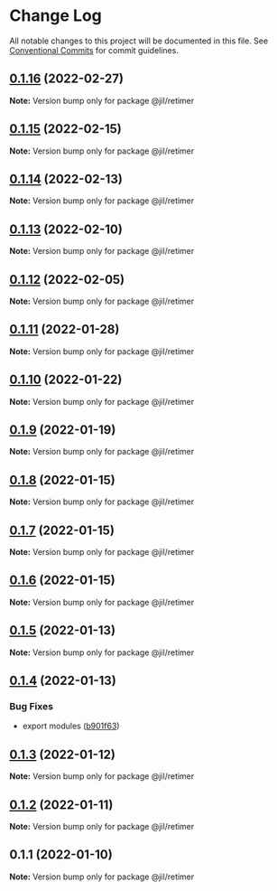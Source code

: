 # Change Log

All notable changes to this project will be documented in this file.
See [Conventional Commits](https://conventionalcommits.org) for commit guidelines.

## [0.1.16](https://github.com/jiljs/jil/compare/@jil/retimer@0.1.15...@jil/retimer@0.1.16) (2022-02-27)

**Note:** Version bump only for package @jil/retimer





## [0.1.15](https://github.com/jiljs/jil/compare/@jil/retimer@0.1.14...@jil/retimer@0.1.15) (2022-02-15)

**Note:** Version bump only for package @jil/retimer





## [0.1.14](https://github.com/jiljs/jil/compare/@jil/retimer@0.1.13...@jil/retimer@0.1.14) (2022-02-13)

**Note:** Version bump only for package @jil/retimer





## [0.1.13](https://github.com/jiljs/jil/compare/@jil/retimer@0.1.12...@jil/retimer@0.1.13) (2022-02-10)

**Note:** Version bump only for package @jil/retimer





## [0.1.12](https://github.com/jiljs/jil/compare/@jil/retimer@0.1.11...@jil/retimer@0.1.12) (2022-02-05)

**Note:** Version bump only for package @jil/retimer





## [0.1.11](https://github.com/jiljs/jil/compare/@jil/retimer@0.1.10...@jil/retimer@0.1.11) (2022-01-28)

**Note:** Version bump only for package @jil/retimer





## [0.1.10](https://github.com/jiljs/jil/compare/@jil/retimer@0.1.9...@jil/retimer@0.1.10) (2022-01-22)

**Note:** Version bump only for package @jil/retimer





## [0.1.9](https://github.com/jiljs/jil/compare/@jil/retimer@0.1.8...@jil/retimer@0.1.9) (2022-01-19)

**Note:** Version bump only for package @jil/retimer





## [0.1.8](https://github.com/jiljs/jil/compare/@jil/retimer@0.1.7...@jil/retimer@0.1.8) (2022-01-15)

**Note:** Version bump only for package @jil/retimer





## [0.1.7](https://github.com/jiljs/jil/compare/@jil/retimer@0.1.6...@jil/retimer@0.1.7) (2022-01-15)

**Note:** Version bump only for package @jil/retimer





## [0.1.6](https://github.com/jiljs/jil/compare/@jil/retimer@0.1.5...@jil/retimer@0.1.6) (2022-01-15)

**Note:** Version bump only for package @jil/retimer





## [0.1.5](https://github.com/jiljs/jil/compare/@jil/retimer@0.1.4...@jil/retimer@0.1.5) (2022-01-13)

**Note:** Version bump only for package @jil/retimer





## [0.1.4](https://github.com/jiljs/jil/compare/@jil/retimer@0.1.3...@jil/retimer@0.1.4) (2022-01-13)


### Bug Fixes

* export modules ([b901f63](https://github.com/jiljs/jil/commit/b901f6398decaffd4c643af5eef9971d431dff54))





## [0.1.3](https://github.com/jiljs/jil/compare/@jil/retimer@0.1.2...@jil/retimer@0.1.3) (2022-01-12)

**Note:** Version bump only for package @jil/retimer





## [0.1.2](https://github.com/jiljs/jil/compare/@jil/retimer@0.1.1...@jil/retimer@0.1.2) (2022-01-11)

**Note:** Version bump only for package @jil/retimer





## 0.1.1 (2022-01-10)

**Note:** Version bump only for package @jil/retimer
